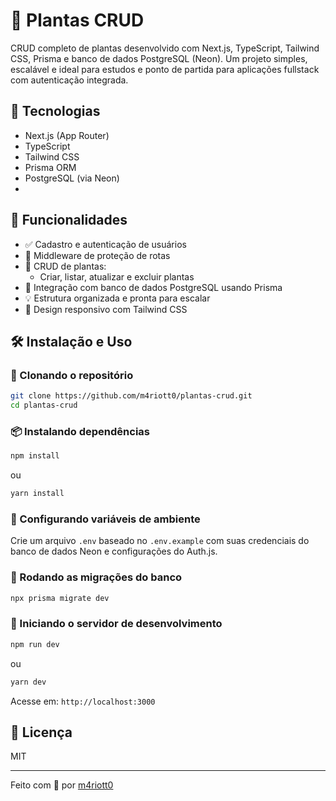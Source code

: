 # 🌱 Plantas CRUD

CRUD completo de plantas desenvolvido com Next.js, TypeScript, Tailwind CSS, Prisma e banco de dados PostgreSQL (Neon). Um projeto simples, escalável e ideal para estudos e ponto de partida para aplicações fullstack com autenticação integrada.

## 🚀 Tecnologias

* Next.js (App Router)
* TypeScript
* Tailwind CSS
* Prisma ORM
* PostgreSQL (via Neon)
* 
## 📌 Funcionalidades

* ✅ Cadastro e autenticação de usuários
* 🔐 Middleware de proteção de rotas
* 🌿 CRUD de plantas:
  * Criar, listar, atualizar e excluir plantas
* 🧱 Integração com banco de dados PostgreSQL usando Prisma
* 💡 Estrutura organizada e pronta para escalar
* 📱 Design responsivo com Tailwind CSS

## 🛠 Instalação e Uso

### 📂 Clonando o repositório

```bash
git clone https://github.com/m4riott0/plantas-crud.git
cd plantas-crud
```

### 📦 Instalando dependências

```bash
npm install
```

ou

```bash
yarn install
```

### 🔐 Configurando variáveis de ambiente

Crie um arquivo `.env` baseado no `.env.example` com suas credenciais do banco de dados Neon e configurações do Auth.js.

### 🧱 Rodando as migrações do banco

```bash
npx prisma migrate dev
```

### 🚀 Iniciando o servidor de desenvolvimento

```bash
npm run dev
```

ou

```bash
yarn dev
```

Acesse em: `http://localhost:3000`

## 📝 Licença

MIT

---

Feito com 💚 por [m4riott0](https://github.com/m4riott0)

